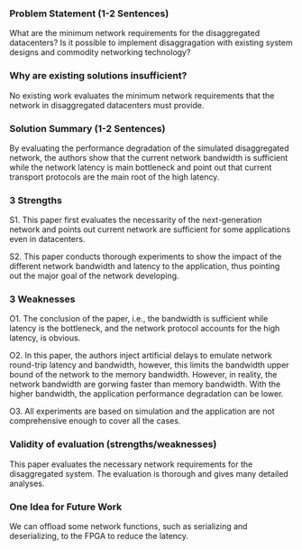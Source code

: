 ### Problem Statement (1-2 Sentences) 

What are the minimum network requirements for the disaggregated datacenters? Is it possible to implement disaggragation with existing system designs and commodity networking technology?



### Why are existing solutions insufficient? 

No existing work evaluates the minimum network requirements that the network in disaggregated datacenters must provide.



### Solution Summary (1-2 Sentences)

By evaluating the performance degradation of the simulated disaggregated network, the authors show that the current network bandwidth is sufficient while the network latency is main bottleneck and point out that current transport protocols are the main root of the high latency.



### 3 Strengths

S1. This paper first evaluates the necessarity of the next-generation network and points out current network are sufficient for some applications even in datacenters.

S2. This paper conducts thorough experiments to show the impact of the different network bandwidth and latency to the application, thus pointing out the major goal of the network developing.



 

### 3 Weaknesses

O1. The conclusion of the paper, i.e., the bandwidth is sufficient while latency is the bottleneck, and the network protocol accounts for the high latency, is obvious.

O2. In this paper, the authors inject artificial delays to emulate network round-trip latency and bandwidth, however, this limits the bandwidth upper bound of the network to the memory bandwidth. However, in reality, the network bandwidth are gorwing faster than memory bandwidth. With the higher bandwidth, the application performance degradation can be lower.

O3. All experiments are based on simulation and the application are not comprehensive enough to cover all the cases.





### Validity of evaluation (strengths/weaknesses)

This paper evaluates the necessary network requirements for the disaggregated system. The evaluation is thorough and gives many detailed analyses.



### One Idea for Future Work

We can offload some network functions, such as serializing and deserializing, to the FPGA to reduce the latency.

